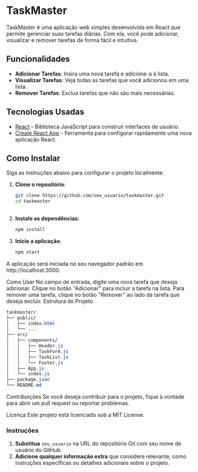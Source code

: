 # TaskMaster

TaskMaster é uma aplicação web simples desenvolvida em React que permite gerenciar suas tarefas diárias. Com ela, você pode adicionar, visualizar e remover tarefas de forma fácil e intuitiva.

## Funcionalidades

- **Adicionar Tarefas**: Insira uma nova tarefa e adicione-a à lista.
- **Visualizar Tarefas**: Veja todas as tarefas que você adicionou em uma lista.
- **Remover Tarefas**: Exclua tarefas que não são mais necessárias.

## Tecnologias Usadas

- [React](https://reactjs.org/) - Biblioteca JavaScript para construir interfaces de usuário.
- [Create React App](https://create-react-app.dev/) - Ferramenta para configurar rapidamente uma nova aplicação React.

## Como Instalar

Siga as instruções abaixo para configurar o projeto localmente:

1. **Clone o repositório**:
   ```bash
   git clone https://github.com/seu_usuario/taskmaster.git
   cd taskmaster
  

2. **Instale as dependências**:
   ```bash
   npm install
   ```

3. **Inicie a aplicação**:
   ```bash
   npm start

A aplicação será iniciada no seu navegador padrão em http://localhost:3000.

Como Usar
No campo de entrada, digite uma nova tarefa que deseja adicionar.
Clique no botão "Adicionar" para incluir a tarefa na lista.
Para remover uma tarefa, clique no botão "Remover" ao lado da tarefa que deseja excluir.
Estrutura do Projeto
```css
taskmaster/
├── public/
│   ├── index.html
│   └── ...
├── src/
│   ├── components/
│   │   ├── Header.js
│   │   ├── TaskForm.js
│   │   ├── TaskList.js
│   │   └── Footer.js
│   ├── App.js
│   └── index.js
├── package.json
└── README.md
```

Contribuições
Se você deseja contribuir para o projeto, fique à vontade para abrir um pull request ou reportar problemas.

Licença
Este projeto está licenciado sob a MIT License.


### Instruções

1. **Substitua** `seu_usuario` na URL do repositório Git com seu nome de usuário do GitHub.
2. **Adicione qualquer informação extra** que considere relevante, como instruções específicas ou detalhes adicionais sobre o projeto.
